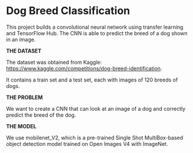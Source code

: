 # **Dog Breed Classification**
This project builds a convolutional neural network using transfer learning and TensorFlow Hub. The CNN is able to predict the breed of a dog shown in an image. 


**THE DATASET**

The dataset was obtained from Kaggle: https://www.kaggle.com/competitions/dog-breed-identification.

It contains a train set and a test set, each with images of 120 breeds of dogs.

**THE PROBLEM**

We want to create a CNN that can look at an image of a dog and correctly predict the breed of the dog. 

**THE MODEL**

We use mobilenet_V2, which is a pre-trained Single Shot MultiBox-based object detection model trained on Open Images V4 with ImageNet.
